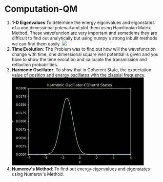 # Computation-QM

1. __1-D Eigenvalues__ To determine the energy eigonvalues and eigonstates of a one dimessional potenail and plot them using Hamiltonian Matrix Method. These wavefuncion are very important and sometiems they are difficult to find out analytically but using numpy's strong inbulit methods we can find them easily.
![](https://drive.google.com/file/d/16pLzOwsree2x6iqqS63_jJg1BH4HUH3b/view?usp=sharing)
3. __Time Evolution__: The Problem was to find out how will the wavefunction change with time, one dimessional square well potential is given and you have to show the time evolution and calculate the transmission and reflaction probabilities. 
4. __Harmonic Oscillator__: To show that in Coherent State, the expectation value of position and energy oscillates with the classial frequency.
![Oscillatons](https://github.com/iashyam/Computation-QM/blob/main/trey%20(1).gif)
5. __Numerov's Method__: To find out energy eigonvalues and eigonstates using Numerov's Method.
